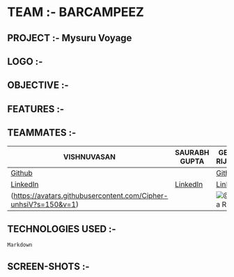 # TEAM :- BARCAMPEEZ
## PROJECT :- Mysuru Voyage
## LOGO :-

## OBJECTIVE :-

## FEATURES :-

## TEAMMATES :-

| VISHNUVASAN | SAURABH GUPTA | GEETIKA RIJHWANI |
| --- | --- | ---
| [Github](https://github.com/Cipher-unhsiV "Vishnu profile") | | [Github](https://github.com/GeetikaRijhwani?tab=repositories "Geetika profile")
| [LinkedIn](https://www.linkedin.com/in/vishnuvasan-srinivasan-0b2012194/ "Vishnu")| [LinkedIn](https://www.linkedin.com/in/saurabh-gupta-b70a37b2/ "Saurabh")| [LinkedIn](https://www.linkedin.com/in/geetikarijhwani/ "Geetika")
|(https://avatars.githubusercontent.com/Cipher-unhsiV?s=150&v=1)| | ![@Geetika Rijhwani](https://avatars.githubusercontent.com/GeetikaRijhwani?s=150&v=1)





## TECHNOLOGIES USED :-

```Markdown```

## SCREEN-SHOTS :-


